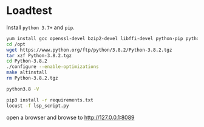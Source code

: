 # Loadtest

Install `python 3.7+` and `pip`.

```bash
yum install gcc openssl-devel bzip2-devel libffi-devel python-pip python3-psutil
cd /opt
wget https://www.python.org/ftp/python/3.8.2/Python-3.8.2.tgz
tar xzf Python-3.8.2.tgz
cd Python-3.8.2
./configure --enable-optimizations
make altinstall
rm Python-3.8.2.tgz

python3.8 -V

pip3 install -r requirements.txt
locust -f lsp_script.py
```

open a browser and browse to <http://127.0.0.1:8089>
